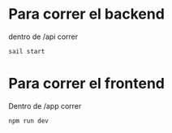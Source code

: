 # Para correr el backend
dentro de /api correr 
```
sail start
```

#

# Para correr el frontend
Dentro de /app correr
```
npm run dev
```
